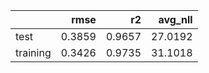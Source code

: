 |          |   rmse |     r2 |   avg_nll |
|:---------|-------:|-------:|----------:|
| test     | 0.3859 | 0.9657 |   27.0192 |
| training | 0.3426 | 0.9735 |   31.1018 |